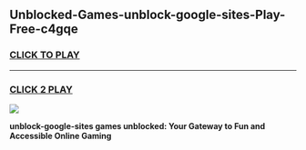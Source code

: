 
## Unblocked-Games-unblock-google-sites-Play-Free-c4gqe
<h3>
<a href="https://premium76.site?title=unblock-google-sites&ref=18A1">CLICK TO PLAY</a></h3>
<hr>

<h3>
<a href="https://premium76.site?title=unblock-google-sites&ref=18A1">CLICK 2 PLAY</a>
  
</h3>

<a href="https://premium76.site?title=unblock-google-sites&ref=18A1"><img src="https://clearcache.store/games.png"></a>


**unblock-google-sites games unblocked: Your Gateway to Fun and Accessible Online Gaming**
